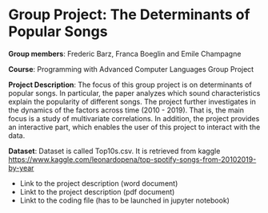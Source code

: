 # Group Project: The Determinants of Popular Songs 

**Group members**: Frederic Barz, Franca Boeglin and Emile Champagne

**Course**: Programming with Advanced Computer Languages Group Project 

**Project Description**: The focus of this group project is on determinants of popular songs. In particular, the paper analyzes which sound characteristics explain the popularity of different songs. The project further investigates in the dynamics of the factors across time (2010 - 2019). That is, the main focus is a study of multivariate correlations. In addition, the project provides an interactive part, which enables the user of this project to interact with the data. 

**Dataset**: Dataset is called Top10s.csv. It is retrieved from kaggle https://www.kaggle.com/leonardopena/top-spotify-songs-from-20102019-by-year 


* Link to the project description (word document)
* Linkt to the project description (pdf document)
* Linkt to the coding file (has to be launched in jupyter notebook)
